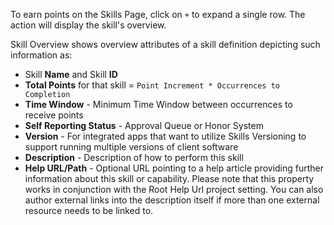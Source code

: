 To earn points on the Skills Page, click on `+` to expand a single row. The action will display the skill's overview.

Skill Overview shows overview attributes of a skill definition depicting such information as:

* Skill **Name** and Skill **ID**
* **Total Points** for that skill = `Point Increment * Occurrences to Completion`
* **Time Window** \- Minimum Time Window between occurrences to receive points
* **Self Reporting Status** - Approval Queue or Honor System
* **Version** \- For integrated apps that want to utilize Skills Versioning to support running multiple versions of client software
* **Description** \- Description of how to perform this skill
* **Help URL/Path** \- Optional URL pointing to a help article providing further information about this skill or capability\. Please note that this property works in conjunction with the Root Help Url project setting\. You can also author external links into the description itself if more than one external resource needs to be linked to\.